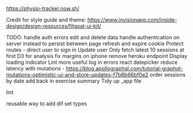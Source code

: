 https://physio-tracker.now.sh/

Credit for style guide and theme: https://www.invisionapp.com/inside-design/design-resources/fitgoal-ui-kit/

TODO:
handle auth errors
edit and delete data
handle authentication on server instead to persist between page refresh and expire cookie
Protect routes - direct user to sign in
Update user
Only fetch latest 10 sessions at first
D3 for analysis
fix margins on iphone
remove heroku endpoint
Display loading indicator
Lint
more useful log in errors
react datepicker
reduce latency with mutations - https://blog.apollographql.com/tutorial-graphql-mutations-optimistic-ui-and-store-updates-f7b6b66bf0e2
order sessions by date
add back in exercise summary
Tidy up _app file

lint

reusable way to add dif set types
